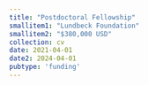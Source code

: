 ```yaml
---
title: "Postdoctoral Fellowship"
smallitem1: "Lundbeck Foundation"
smallitem2: "$380,000 USD"
collection: cv
date: 2021-04-01
date2: 2024-04-01
pubtype: 'funding'
---
```

